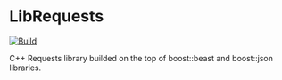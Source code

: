 # LibRequests 

[![Build](https://github.com/gavrilikhin-d/librequests/actions/workflows/build.yml/badge.svg?branch=master)](https://github.com/gavrilikhin-d/librequests/actions/workflows/build.yml)

C++ Requests library builded on the top of boost::beast and boost::json libraries.
